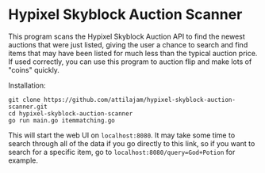 # Hypixel Skyblock Auction Scanner
This program scans the Hypixel Skyblock Auction API to find the newest auctions that were just listed, giving the user a chance to search and find items that may have been listed for much less than the typical auction price. If used correctly, you can use this program to auction flip and make lots of "coins" quickly.

Installation:
```
git clone https://github.com/attilajam/hypixel-skyblock-auction-scanner.git
cd hypixel-skyblock-auction-scanner
go run main.go itemmatching.go
```
This will start the web UI on `localhost:8080`. It may take some time to search through all of the data if you go directly to this link, so if you want to search for a specific item, go to `localhost:8080/query=God+Potion` for example.
